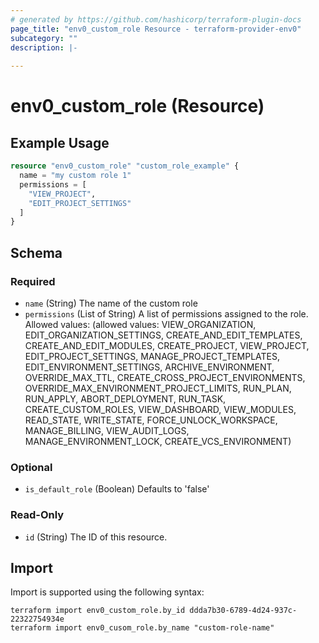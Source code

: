 ```yaml
---
# generated by https://github.com/hashicorp/terraform-plugin-docs
page_title: "env0_custom_role Resource - terraform-provider-env0"
subcategory: ""
description: |-
  
---
```


# env0_custom_role (Resource)



## Example Usage

```terraform
resource "env0_custom_role" "custom_role_example" {
  name = "my custom role 1"
  permissions = [
    "VIEW_PROJECT",
    "EDIT_PROJECT_SETTINGS"
  ]
}
```

<!-- schema generated by tfplugindocs -->
## Schema

### Required

- `name` (String) The name of the custom role
- `permissions` (List of String) A list of permissions assigned to the role. Allowed values: (allowed values: VIEW_ORGANIZATION, EDIT_ORGANIZATION_SETTINGS, CREATE_AND_EDIT_TEMPLATES, CREATE_AND_EDIT_MODULES, CREATE_PROJECT, VIEW_PROJECT, EDIT_PROJECT_SETTINGS, MANAGE_PROJECT_TEMPLATES, EDIT_ENVIRONMENT_SETTINGS, ARCHIVE_ENVIRONMENT, OVERRIDE_MAX_TTL, CREATE_CROSS_PROJECT_ENVIRONMENTS, OVERRIDE_MAX_ENVIRONMENT_PROJECT_LIMITS, RUN_PLAN, RUN_APPLY, ABORT_DEPLOYMENT, RUN_TASK, CREATE_CUSTOM_ROLES, VIEW_DASHBOARD, VIEW_MODULES, READ_STATE, WRITE_STATE, FORCE_UNLOCK_WORKSPACE, MANAGE_BILLING, VIEW_AUDIT_LOGS, MANAGE_ENVIRONMENT_LOCK, CREATE_VCS_ENVIRONMENT)

### Optional

- `is_default_role` (Boolean) Defaults to 'false'

### Read-Only

- `id` (String) The ID of this resource.

## Import

Import is supported using the following syntax:

```shell
terraform import env0_custom_role.by_id ddda7b30-6789-4d24-937c-22322754934e
terraform import env0_cusom_role.by_name "custom-role-name"
```
